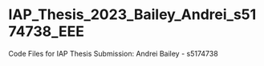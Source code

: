 # IAP_Thesis_2023_Bailey_Andrei_s5174738_EEE
Code Files for IAP Thesis Submission: Andrei Bailey - s5174738
